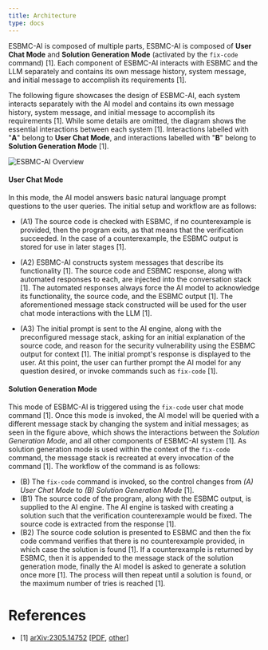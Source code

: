 ```yaml
---
title: Architecture
type: docs
---
```


ESBMC-AI is composed of multiple parts, ESBMC-AI is composed of __User Chat Mode__ and __Solution Generation Mode__ (activated by the `fix-code` command) [1]. Each component of ESBMC-AI interacts with ESBMC and the LLM separately and contains its own message history, system message, and initial message to accomplish its requirements [1].

The following figure showcases the design of ESBMC-AI, each system interacts separately with the AI model and contains its own message history, system message, and initial message to accomplish its requirements [1]. While some details are omitted, the diagram shows the essential interactions between each system [1]. Interactions labelled with "__A__" belong to __User Chat Mode__, and interactions labelled with "__B__" belong to __Solution Generation Mode__ [1].


![ESBMC-AI Overview](https://github.com/Yiannis128/esbmc-ai/assets/9535618/8b8168d4-42ef-483e-b203-1a1e8e7d6481)

#### User Chat Mode

In this mode, the AI model answers basic natural language prompt questions to the user queries. The initial setup and workflow are as follows:

* (A1) The source code is checked with ESBMC, if no counterexample is provided, then the program exits, as that means that the verification succeeded. In the case of a counterexample, the ESBMC output is stored for use in later stages [1].

* (A2) ESBMC-AI constructs system messages that describe its functionality [1]. The source code and ESBMC response, along with automated responses to each, are injected into the conversation stack [1]. The automated responses always force the AI model to acknowledge its functionality, the source code, and the ESBMC output [1]. The aforementioned message stack constructed will be used for the user chat mode interactions with the LLM [1].

* (A3) The initial prompt is sent to the AI engine, along with the preconfigured message stack, asking for an initial explanation of the source code, and reason for the security vulnerability using the ESBMC output for context [1]. The initial prompt's response is displayed to the user. At this point, the user can further prompt the AI model for any question desired, or invoke commands such as `fix-code` [1].

#### Solution Generation Mode

This mode of ESBMC-AI is triggered using the `fix-code` user chat mode command [1]. Once this mode is invoked, the AI model will be queried with a different message stack by changing the system and initial messages; as seen in the figure above, which shows the interactions between the _Solution Generation Mode_, and all other components of ESBMC-AI system [1]. As solution generation mode is used within the context of the `fix-code` command, the message stack is recreated at every invocation of the command [1]. The workflow of the command is as follows:

* (B) The `fix-code` command is invoked, so the control changes from _(A) User Chat Mode_ to _(B) Solution Generation Mode_ [1].
* (B1) The source code of the program, along with the ESBMC output, is supplied to the AI engine. The AI engine is tasked with creating a solution such that the verification counterexample would be fixed. The source code is extracted from the response [1].
* (B2) The source code solution is presented to ESBMC and then the fix code command verifies that there is no counterexample provided, in which case the solution is found [1]. If a counterexample is returned by ESBMC, then it is appended to the message stack of the solution generation mode, finally the AI model is asked to generate a solution once more [1]. The process will then repeat until a solution is found, or the maximum number of tries is reached [1].

# References

* [1] [arXiv:2305.14752](https://arxiv.org/abs/2305.14752) [[PDF](https://arxiv.org/pdf/2305.14752), [other](https://arxiv.org/format/2305.14752)]